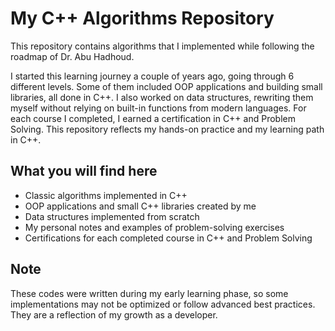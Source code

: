 # My C++ Algorithms Repository

This repository contains algorithms that I implemented while following the roadmap of Dr. Abu Hadhoud.  

I started this learning journey a couple of years ago, going through 6 different levels. Some of them included OOP applications and building small libraries, all done in C++. I also worked on data structures, rewriting them myself without relying on built-in functions from modern languages. For each course I completed, I earned a certification in C++ and Problem Solving. This repository reflects my hands-on practice and my learning path in C++.

## What you will find here
- Classic algorithms implemented in C++
- OOP applications and small C++ libraries created by me
- Data structures implemented from scratch
- My personal notes and examples of problem-solving exercises
- Certifications for each completed course in C++ and Problem Solving

## Note
These codes were written during my early learning phase, so some implementations may not be optimized or follow advanced best practices. They are a reflection of my growth as a developer.
